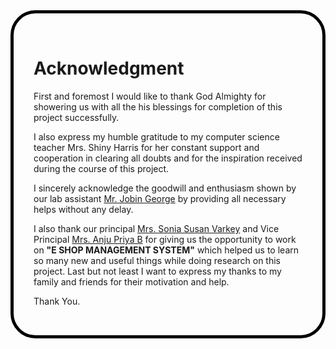 <div class="main" style="border: solid black 5px; border-radius: 40px; padding: 2rem">

# Acknowledgment

First and foremost I would like to thank God Almighty for showering us with all the his blessings for completion of this project successfully.

I also express my humble gratitude to my computer science teacher Mrs. Shiny Harris for her constant support and cooperation in clearing all doubts and for the inspiration received during the course of this project.

I sincerely acknowledge the goodwill and enthusiasm shown by our lab assistant <u>Mr. Jobin George</u> by providing all necessary helps without any delay.

I also thank our principal <u>Mrs. Sonia Susan Varkey</u> and Vice Principal <u>Mrs. Anju Priya B</u> for giving us the opportunity to work on <b>"E SHOP MANAGEMENT SYSTEM"</b> which helped us to learn so many new and useful things while doing research on this project. Last but not least I want to express my thanks to my family and friends for their motivation and help.

Thank You.
</div>